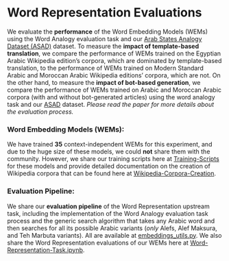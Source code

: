 # Word Representation Evaluations

We evaluate the **performance** of the Word Embedding Models (WEMs) using the Word Analogy evaluation task and our [Arab States Analogy Dataset (ASAD)](https://github.com/SaiedAlshahrani/performance-implications/tree/main/Word-Representation-Evals/ASAD) dataset. To measure the **impact of template-based translation**, we compare the performance of WEMs trained on the Egyptian Arabic Wikipedia edition’s corpora, which are dominated by template-based translation, to the performance of WEMs trained on Modern Standard Arabic and Moroccan Arabic Wikipedia editions’ corpora, which are not. On the other hand, to measure the **impact of bot-based generation**, we compare the performance of WEMs trained on Arabic and Moroccan Arabic corpora (with and without bot-generated articles) using the word analogy task and our [ASAD](https://github.com/SaiedAlshahrani/performance-implications/tree/main/Word-Representation-Evals/ASAD) dataset. *Please read the paper for more details about the evaluation process.*


### Word Embedding Models (WEMs):
We have trained **35** context-independent WEMs for this experiment, and due to the huge size of these models, we could **not** share them with the community. However, we share our training scripts here at [Training-Scripts](https://github.com/SaiedAlshahrani/performance-implications/tree/main/Word-Representation-Evals/Training-Scripts) for these models and provide detailed documentation on the creation of Wikipedia corpora that can be found here at [Wikipedia-Corpora-Creation](https://github.com/SaiedAlshahrani/performance-implications/tree/main/Wikipedia-Corpora-Creation). 

### Evaluation Pipeline:
We share our **evaluation pipeline** of the Word Representation upstream task, including the implementation of the Word Analogy evaluation task process and the generic search algorithm that takes any Arabic word and then searches for all its possible Arabic variants (*only* Alefs, Alef Maksura, and Teh Marbuta variants). All are available at [embeddings_utils.py](https://github.com/SaiedAlshahrani/performance-implications/blob/main/Word-Representation-Evals/embeddings_utils.py). We also share the Word Representation evaluations of our WEMs here at [Word-Representation-Task.ipynb](https://github.com/SaiedAlshahrani/performance-implications/blob/main/Word-Representation-Evals/Word-Representation-Task.ipynb).